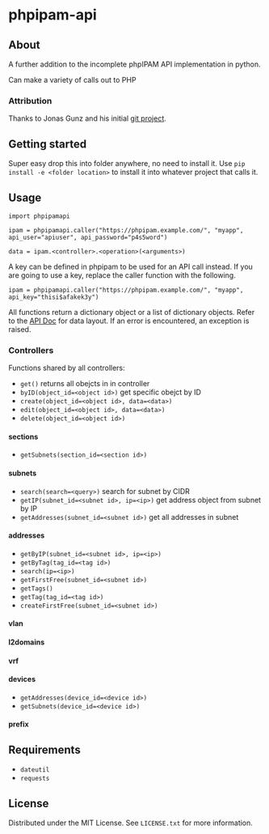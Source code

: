 # phpipam-api

## About
A further addition to the incomplete phpIPAM API implementation in python.

Can make a variety of calls out to PHP 

### Attribution
Thanks to Jonas Gunz and his initial [git project](https://github.com/kompetenzbolzen/python-phpipam).

## Getting started
Super easy drop this into folder anywhere, no need to install it. 
Use `pip install -e <folder location>` to install it into whatever project that calls it.

## Usage
```
import phpipamapi

ipam = phpipamapi.caller("https://phpipam.example.com/", "myapp", api_user="apiuser", api_password="p4s5word")

data = ipam.<controller>.<operation>(<arguments>)
```

A key can be defined in phpipam to be used for an API call instead. If you are going to use a key, replace the caller function with the following.

```
ipam = phpipamapi.caller("https://phpipam.example.com/", "myapp", 
api_key="thisi$afakek3y")
```

All functions return a dictionary object or a list of dictionary objects.
Refer to the [API Doc](https://phpipam.net/api-documentation/) for data layout.
If an error is encountered, an exception is raised.

### Controllers

Functions shared by all controllers:

* `get()` returns all obejcts in in controller
* `byID(object_id=<object id>)` get specific obejct by ID
* `create(object_id=<object id>, data=<data>)`
* `edit(object_id=<object id>, data=<data>)`
* `delete(object_id=<object id>)`

#### sections

* `getSubnets(section_id=<section id>)`

#### subnets

* `search(search=<query>)` search for subnet by CIDR
* `getIP(subnet_id=<subnet id>, ip=<ip>)` get address object from subnet by IP
* `getAddresses(subnet_id=<subnet id>)` get all addresses in subnet

#### addresses

* `getByIP(subnet_id=<subnet id>, ip=<ip>)`
* `getByTag(tag_id=<tag id>)`
* `search(ip=<ip>)`
* `getFirstFree(subnet_id=<subnet id>)`
* `getTags()`
* `getTag(tag_id=<tag id>)`
* `createFirstFree(subnet_id=<subnet id>)`

#### vlan

#### l2domains

#### vrf

#### devices

* `getAddresses(device_id=<device id>)`
* `getSubnets(device_id=<device id>)`

#### prefix


## Requirements

* `dateutil`
* `requests`

## License
Distributed under the MIT License. See `LICENSE.txt` for more information.
